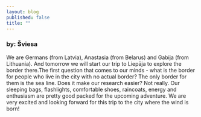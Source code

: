 ```yaml
---
layout: blog
published: false
title: ""
---
```


### by: Šviesa

We are Germans (from Latvia), Anastasia (from Belarus) and Gabija (from Lithuania). And tomorrow we will start our trip to Liepāja to explore the border there.The first question that comes to our minds - what is the border for people who live in the city with no actual border? The only border for them is the sea line. Does it make our research easier? Not really. Our sleeping bags, flashlights, comfortable shoes, raincoats, energy and enthusiasm are pretty good packed for the upcoming adventure.  We are very excited and looking forward for this trip to the city where the wind is born!